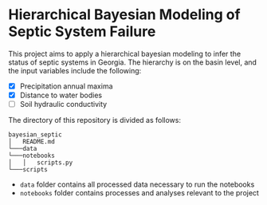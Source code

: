 # Hierarchical Bayesian Modeling of Septic System Failure
This project aims to apply a hierarchical bayesian modeling to infer the status of septic systems in Georgia. The hierarchy is on the basin level, and the input variables include the following:
- [x] Precipitation annual maxima
- [x] Distance to water bodies
- [ ] Soil hydraulic conductivity

The directory of this repository is divided as follows:
```
bayesian_septic
│   README.md    
└───data
└───notebooks
│   │   scripts.py
└───scripts
```
- `data` folder contains all processed data necessary to run the notebooks
- `notebooks` folder contains processes and analyses relevant to the project